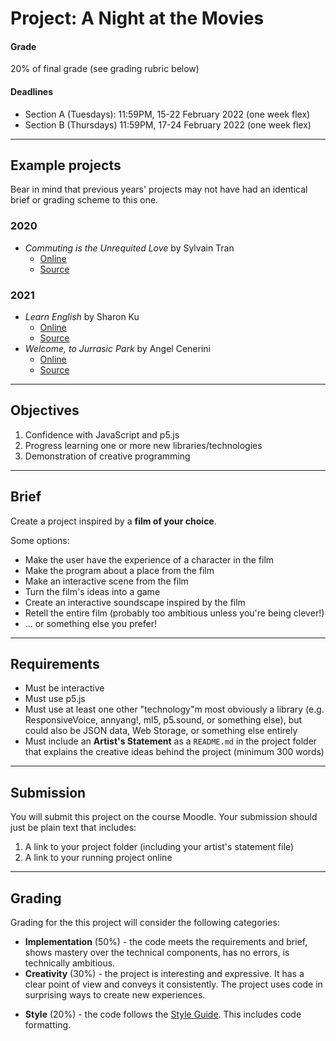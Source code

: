 # Project: A Night at the Movies

#### Grade
20% of final grade (see grading rubric below)  

#### Deadlines
* Section A (Tuesdays): 11:59PM, 15-22 February 2022 (one week flex)
* Section B (Thursdays) 11:59PM, 17-24 February 2022 (one week flex)

---

## Example projects

Bear in mind that previous years' projects may not have had an identical brief or grading scheme to this one.

### 2020
* *Commuting is the Unrequited Love* by Sylvain Tran
  * [Online](https://sylvaintran.github.io/cart263-Winter2020/projects/p1/)
  * [Source](https://github.com/SylvainTran/cart263-Winter2020/tree/master/projects/p1)

### 2021
* *Learn English* by Sharon Ku
  * [Online](https://sharon-ku.github.io/cart263/projects/project1/)
  * [Source](https://sharon-ku.github.io/cart263/projects/project1/)
* *Welcome, to Jurrasic Park* by Angel Cenerini
  * [Online](https://angelcellacenerini.github.io/CART263/Projects/Project01/)
  * [Source](https://github.com/AngelCellaCenerini/CART263/tree/main/Projects/Project01)


---

## Objectives

1. Confidence with JavaScript and p5.js
2. Progress learning one or more new libraries/technologies
3. Demonstration of creative programming

---

## Brief

Create a project inspired by a **film of your choice**.

Some options:

* Make the user have the experience of a character in the film
* Make the program about a place from the film
* Make an interactive scene from the film
* Turn the film's ideas into a game
* Create an interactive soundscape inspired by the film
* Retell the entire film (probably too ambitious unless you're being clever!)
* ... or something else you prefer!

---

## Requirements

* Must be interactive
* Must use p5.js
* Must use at least one other "technology"m most obviously a library (e.g. ResponsiveVoice, annyang!, ml5, p5.sound, or something else), but could also be JSON data, Web Storage, or something else entirely
* Must include an **Artist's Statement** as a `README.md` in the project folder that explains the creative ideas behind the project (minimum 300 words)

---

## Submission

You will submit this project on the course Moodle. Your submission should just be plain text that includes:

1. A link to your project folder (including your artist's statement file)
2. A link to your running project online

---

## Grading

Grading for the this project will consider the following categories:

* **Implementation** (50%) - the code meets the requirements and brief, shows mastery over the technical components, has no errors, is technically ambitious.
* **Creativity** (30%) - the project is interesting and expressive. It has a clear point of view and conveys it consistently. The project uses code in surprising ways to create new experiences.
- **Style** (20%) - the code follows the [Style Guide](../../guides/style-guide.md). This includes code formatting.
